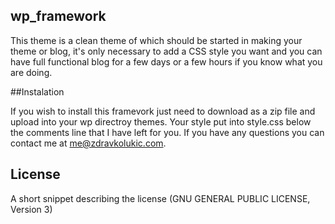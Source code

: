 ## wp_framework

This theme is a clean theme of which should be started in making your theme or blog, it's only necessary to add a CSS style you want and you can have full functional blog for a few days or a few hours if you know what you are doing. 

##Instalation

If you wish to install this framevork just need to download as a zip file and upload into your wp directroy themes. Your style put into style.css below the comments line that I have left for you. If you have any questions you can contact me at me@zdravkolukic.com.


## License

A short snippet describing the license (GNU GENERAL PUBLIC LICENSE, Version 3)